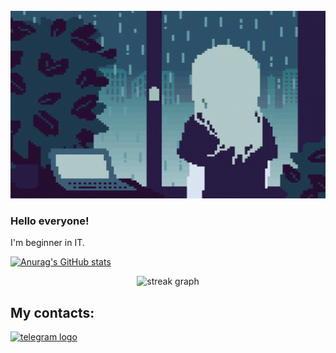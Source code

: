 <br clear="both">

<div align="center">
  <img height="300" width="600" src="Haramura.gif"/>
</div>

### Hello everyone!
I'm beginner in IT.

[![Anurag's GitHub stats](https://github-readme-stats.vercel.app/api?username=Haramura101&show_icons=true&theme=dark#gh-dark-mode-only)](https://github.com/anuraghazra/github-readme-stats#gh-dark-mode-only)

<div align="center">
  <img src="https://streak-stats.demolab.com?user=Haramura101&locale=en&mode=daily&theme=dark&hide_border=false&border_radius=5&order=3" height="220" alt="streak graph"  />
</div>

## My contacts:

<div>
    <a href="https://t.me/Haramura101" target="_blank">
    <img src="https://img.shields.io/static/v1?message=Telegram&logo=telegram&label=&color=2CA5E0&logoColor=white&labelColor=&style=for-the-badge" height="25" alt="telegram logo"  />
  </a>
</div>
